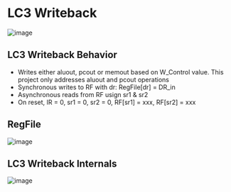 # LC3 Writeback
![image](https://github.com/coolnikitav/coding-lessons/assets/30304422/3ff5ab48-8817-4c42-844c-0297b95b4aa3)

## LC3 Writeback Behavior
- Writes either aluout, pcout or memout based on W_Control value. This project only addresses aluout and pcout operations
- Synchronous writes to RF with dr: RegFile[dr] = DR_in
- Asynchronous reads from RF usign sr1 & sr2
- On reset, IR = 0, sr1 = 0, sr2 = 0, RF[sr1] = xxx, RF[sr2] = xxx

## RegFile
![image](https://github.com/coolnikitav/coding-lessons/assets/30304422/571263a9-298d-4e3d-8583-f816980c0bf8)

## LC3 Writeback Internals
![image](https://github.com/coolnikitav/coding-lessons/assets/30304422/d7c9fe6a-575b-4bf6-a625-5b9a02ed9dc1)
